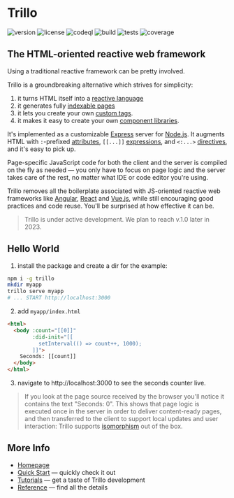 # Trillo

![version](https://img.shields.io/github/package-json/v/trillojs/trillo?style=flat-square)
![license](https://img.shields.io/github/license/trillojs/trillo?style=flat-square)
![codeql](https://img.shields.io/github/actions/workflow/status/trillojs/trillo/codeql.yml?branch=main&style=flat-square&label=codeql)
![build](https://img.shields.io/github/actions/workflow/status/trillojs/trillo/node.js.yml?branch=main&style=flat-square)
![tests](https://img.shields.io/endpoint?style=flat-square&url=https://gist.githubusercontent.com/fcapolini/ee36283cfd3eb89ecdd1e5d23910682f/raw/trillo-junit-tests.json)
![coverage](https://img.shields.io/endpoint?style=flat-square&url=https%3A%2F%2Fgist.githubusercontent.com%2Ffcapolini%2Fee36283cfd3eb89ecdd1e5d23910682f%2Fraw%2Ftrillo-cobertura-coverage.json)

## The HTML-oriented reactive web framework

Using a traditional reactive framework can be pretty involved.

Trillo is a groundbreaking alternative which strives for simplicity:

1. it turns HTML itself into a [reactive language](https://docs.trillojs.dev/en/topics/reactivity)
2. it generates fully [indexable pages](https://docs.trillojs.dev/en/topics/indexability)
3. it lets you create your own [custom tags](https://docs.trillojs.dev/en/topics/reusability).
4. it makes it easy to create your own [component libraries](https://docs.trillojs.dev/en/topics/kits).

It's implemented as a customizable [Express](https://expressjs.com/) server for [Node.js](https://nodejs.org/). It augments HTML with `:`-prefixed [attributes](https://trillojs.gitbook.io/docs/reference/language#values), `[[...]]` [expressions](https://trillojs.gitbook.io/docs/reference/language#expressions), and `<:...>` [directives](https://trillojs.gitbook.io/docs/reference/preprocessor), and it's easy to pick up.

Page-specific JavaScript code for both the client and the server is  compiled on the fly as needed &mdash; you only have to focus on page logic and the server takes care of the rest, no matter what IDE or code editor you're using.

Trillo removes all the boilerplate associated with JS-oriented reactive web frameworks like [Angular](https://angular.io/), [React](https://react.dev/) and [Vue.js](https://vuejs.org/), while still encouraging good practices and code reuse. You'll be surprised at how effective it can be.

> Trillo is under active development. We plan to reach v.1.0 later in 2023.

## Hello World

1. install the package and create a dir for the example:

```sh
npm i -g trillo
mkdir myapp
trillo serve myapp
# ... START http://localhost:3000
```

2. add `myapp/index.html`

```html
<html>
  <body :count="[[0]]"
        :did-init="[[
          setInterval(() => count++, 1000);
        ]]">
    Seconds: [[count]]
  </body>
</html>
```

3. navigate to http://localhost:3000 to see the seconds counter live.

> If you look at the page source received by the browser you'll notice it contains the text "Seconds: 0". This shows that page logic is executed once in the server in order to deliver content-ready pages, and then transferred to the client to support local updates and user interaction: Trillo supports [isomorphism](https://en.wikipedia.org/wiki/Isomorphic_JavaScript) out of the box.

## More Info

* [Homepage](https://trillojs.dev/)
* [Quick Start](https://docs.trillojs.dev/en/quick-start) &mdash; quickly check it out
* [Tutorials](https://docs.trillojs.dev/en/tutorials) &mdash; get a taste of Trillo development
* [Reference](https://docs.trillojs.dev/en/reference) &mdash; find all the details
